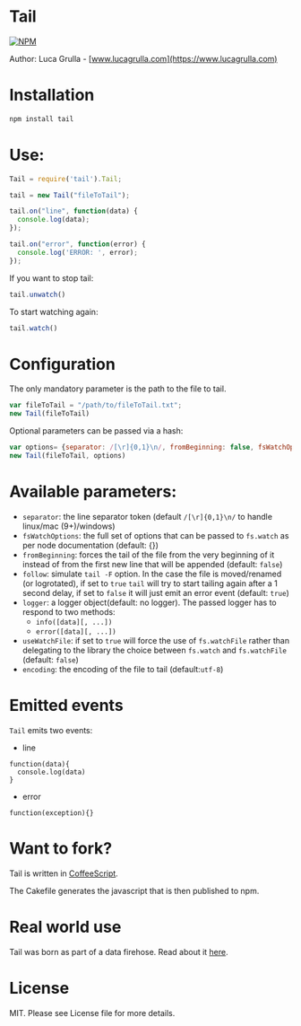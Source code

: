 # Tail

[![NPM](https://nodei.co/npm/tail.png?downloads=true&downloadRank=true)](https://nodei.co/npm/tail.png?downloads=true&downloadRank=true)

Author: Luca Grulla - [www.lucagrulla.com](https://www.lucagrulla.com)

# Installation

```bash
npm install tail
```

# Use:
```javascript
Tail = require('tail').Tail;

tail = new Tail("fileToTail");

tail.on("line", function(data) {
  console.log(data);
});

tail.on("error", function(error) {
  console.log('ERROR: ', error);
});
```

If you want to stop tail:

```javascript
tail.unwatch()
```

To start watching again:
```javascript
tail.watch()
```

# Configuration
The only mandatory parameter is the path to the file to tail. 

```javascript
var fileToTail = "/path/to/fileToTail.txt";
new Tail(fileToTail)
```

Optional parameters can be passed via a hash:

```javascript
var options= {separator: /[\r]{0,1}\n/, fromBeginning: false, fsWatchOptions: {}, follow: true, logger: console}
new Tail(fileToTail, options)
```

# Available parameters:

* `separator`:  the line separator token (default `/[\r]{0,1}\n/` to handle linux/mac (9+)/windows)
* `fsWatchOptions`:  the full set of options that can be passed to `fs.watch` as per node documentation (default: {})
* `fromBeginning`: forces the tail of the file from the very beginning of it instead of from the first new line that will be appended (default: `false`)
* `follow`: simulate `tail -F` option. In the case the file is moved/renamed (or logrotated), if set to `true` `tail` will try to start tailing again after a 1 second delay, if set to `false` it will just emit an error event (default: `true`)
* `logger`: a logger object(default: no logger). The passed logger has to respond to two methods:
    * `info([data][, ...])`
    * `error([data][, ...])`
* `useWatchFile`: if set to `true` will force the use of `fs.watchFile` rather than delegating to the library the choice between `fs.watch` and `fs.watchFile` (default: `false`)
* `encoding`: the encoding of the file to tail (default:`utf-8`)

# Emitted events
`Tail` emits two events:

* line
```
function(data){
  console.log(data)
}
```
* error
```
function(exception){}
```

# Want to fork?

Tail is written in [CoffeeScript](http://jashkenas.github.com/coffee-script/).

The Cakefile generates the javascript that is then published to npm.

# Real world use

Tail was born as part of a data firehose. Read about it [here](https://www.lucagrulla.com/posts/building-a-firehose-with-nodejs/).

# License
MIT. Please see License file for more details.

